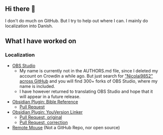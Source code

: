 ## Hi there 👋

I don't do much on GitHub. But I try to help out where I can.
I mainly do localization into Danish.

## What I have worked on

### Localization
- [OBS Studio](https://github.com/obsproject/obs-studio)
  - My name is currently not in the AUTHORS.md file, since I deleted my account on Crowdin a while ago. But just search for ["Nicolai9852" across GitHub](https://github.com/search?q=Nicolai9852&type=code) and you will find 300+ forks of OBS Studio, where my name is included.
  - I have however returned to translating OBS Studio and hope that it will appear in a future release.
- [Obsidian Plugin: Bible Reference](https://github.com/tim-hub/obsidian-bible-reference/issues/228#issue-2517820554)
  - [Pull Request](https://github.com/Antioch-Tech/bible-reference-toolkit/pull/16)
- [Obsidian Plugin: YouVersion Linker](https://github.com/jaanonim/obsidian-youversion-linker/blob/master/Languages.md)
  - [Pull Request, original](https://github.com/jaanonim/obsidian-youversion-linker/pull/30)
  - [Pull Request, correction](https://github.com/jaanonim/obsidian-youversion-linker/pull/31)
- [Remote Mouse](https://remotemouse.net/specialthanks) (Not a GitHub Repo, nor open source)

<!--
**Nicolai9852/nicolai9852** is a ✨ _special_ ✨ repository because its `README.md` (this file) appears on your GitHub profile.

Here are some ideas to get you started:

- 🔭 I’m currently working on ...
- 🌱 I’m currently learning ...
- 👯 I’m looking to collaborate on ...
- 🤔 I’m looking for help with ...
- 💬 Ask me about ...
- 📫 How to reach me: ...
- 😄 Pronouns: ...
- ⚡ Fun fact: ...
-->
